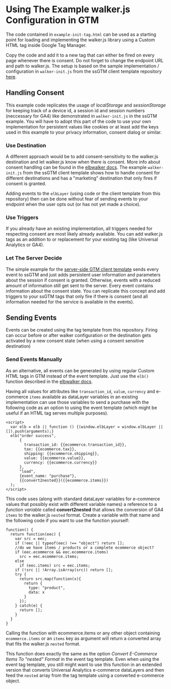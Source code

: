 # Using The Example walker.js Configuration in GTM
The code contained in `example-init-tag.html` can be used as a starting point for loading and implementing the walker.js library using a Custom HTML tag inside Google Tag Manager. 

Copy the code and add it to a new tag that can either be fired on every page whenever there is consent. Do not forget to change the endpoint URL and path to walker.js. The setup is based on the sample implementation / configuration in `walker-init.js` from the ssGTM client template repository [here](https://github.com/elbwalker/sgtm-client-template/tree/main/example#readme).

## Handling Consent
This example code replicates the usage of *localStorage* and *sessionStorage* for keeping track of a device id, a session id and session numbers (neccessary for GA4) like demonstrated in `walker-init.js` in the ssGTM example. You will have to adopt this part of the code to use your own implementation for persistent values like cookies or at least add the keys used in this example to your privacy information, consent dialog or similar. 

### Use Destination
A different approach would be to add consent-sensitivity to the walker.js destination and let walker.js know when there is consent. More info about consent handling can be found in the [elbwalker docs](https://docs.elbwalker.com/privacy/consent). The example `walker-init.js` from the ssGTM client template shows how to handle consent for different destinations and has a "marketing" destination that only fires if consent is granted. 

Adding events to the `elbLayer` (using code or the client template from this repository) then can be done without fear of sending events to your endpoint when the user opts out (or has not yet made a choice).

### Use Triggers
If you already have an existing implementation, all triggers needed for respecting consent are most likely already available. You can add walker.js tags as an addition to or replacement for your existing tag (like Universal Analytics or GA4). 

### Let The Server Decide
The simple example for the [server-side GTM client template](https://github.com/elbwalker/sgtm-client-template/tree/main/example#readme) sends every event to ssGTM and just adds persistent user information and parameters about the session if consent is granted. Otherwise, events with a reduced amount of information still get sent to the server. Every event contains information about the consent state. You can replicate this concept and add triggers to your ssGTM tags that only fire if there is consent (and all information needed for the service is available in the events).     

## Sending Events
Events can be created using the tag template from this repository. Firing can occur before or after walker configuration or the destination gets activated by a new consent state (when using a consent sensitive destination)

### Send Events Manually
As an alternative, all events can be generated by using regular Custom HTML tags in GTM instead of the event template. Just use the `elb()` function described in the [elbwalker docs](https://docs.elbwalker.com/tagging/using-javascript). 

Having all values for attributes like `transaction_id`, `value`, `currency` and e-commerce `items` available as dataLayer variables in an existing implementation can use those variables to send a purchase with the following code as an option to using the event template (which might be useful if an HTML tag serves multiple purposes).

```
<script>
  var elb = elb || function () {(window.elbLayer = window.elbLayer || []).push(arguments);}
  elb("order success", 
      {
        transaction_id: {{ecommerce.transaction_id}},
        tax: {{ecommerce.tax}},
        shipping: {{ecommerce.shipping}},
        value: {{ecommerce.value}},
        currency: {{ecommerce.currency}}  
      }, 
      "load",
      {event_name: "purchase"}, 
      {{convert2nested}}({{ecommerce.items}})
  );  
</script>
```

This code uses (along with standard dataLayer variables for e-commerce values that possibly exist with different variable names) a reference to a *function variable* called **convert2nested** that allows the conversion of GA4 `items` to the walker.js `nested` format. Create a variable with that name and the following code if you want to use the function yourself: 

```
function() {
  return function(eec) {
    var src = eec;
    if (!eec || typeof(eec) !== "object") return [];
    //do we have items / products or a complete ecommerce object?
    if (eec.ecommerce && eec.ecommerce.items) 
      src = eec.ecommerce.items; 
    else 
      if (eec.items) src = eec.items; 
    if (!src || !Array.isArray(src)) return [];
    try {   
      return src.map(function(x){
        return {
          type: "product",
          data: x
        }
      });
    } catch(e) {
      return [];
    }  
  }  
}
```

Calling the function with ecommerce.items or any other object containing `ecommerce.items` or an `items` key as argument will return a converted array that fits the walker.js `nested` format.

This function does exactly the same as the option *Convert E-Commerce Items To "nested" Format* in the event tag template. Even when using the event tag template, you still might want to use this function in an extended version that converts Universal Analytics e-commerce dataLayers and then feed the `nested` array from the tag template using a converted e-commerce object.    